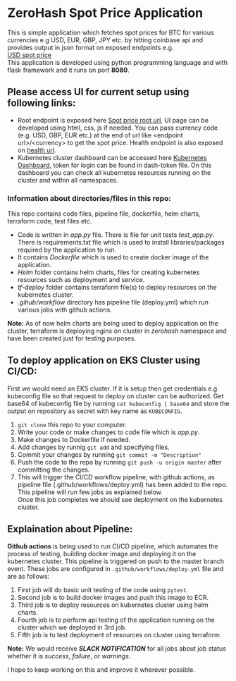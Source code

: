 # ZeroHash Spot Price Application
This is simple application which fetches spot prices for BTC for various currencies e.g USD, EUR, GBP, JPY etc. by hitting coinbase api and provides output in json format on exposed endpoints e.g.\
[USD spot price](https://spot.zerohash.online/USD)  
This application is developed using python programming language and with flask framework and it runs on port **8080**.

## Please access UI for current setup using following links:

- Root endpoint is exposed here [Spot price root url](https://spot.zerohash.online/), UI page can be developed using html, css, js if needed. You can pass currency code (e.g. USD, GBP, EUR etc.) at the end of url like \<endpoint url\>/\<currency> to get the spot price. Health endpoint is also exposed on [health url](https://spot.zerohash.online/health).
- Kubernetes cluster dashboard can be accessed here [Kubernetes Dashboard](https://spot.zerohash.online:444), token for login can be found in dash-token file. On this dashboard you can check all kubernetes resources running on the cluster and within all namespaces.  

### Information about directories/files in this repo:
This repo contains code files, pipeline file, dockerfile, helm charts, terraform code, test files etc.
- Code is written in *app.py* file. There is file for unit tests *test_app.py*. There is requirements.txt file which is used to install libraries/packages required by the application to run.
- It contains *Dockerfile* which is used to create docker image of the application.
- *Helm* folder contains helm charts, files for creating kubernetes resources such as deployment and service.
- *tf-deploy* folder contains terraform file(s) to deploy resources on the kubernetes cluster.
- *.gihub/workflow* directory has pipeline file (deploy.yml) which run various jobs with github actions.  

**Note:** As of now helm charts are being used to deploy application on the cluster, terraform is deploying nginx on cluster in *zerohash* namespace and have been created just for testing purposes.  

## To deploy application on EKS Cluster using CI/CD:
First we would need an EKS cluster. If it is setup then get credentials e.g. kubeconfig file so that request to deploy on cluster can be authorized. Get base64 of kubeconfig file by running `cat kubeconfig | base64` and store the output on repository as secret with key name as `KUBECONFIG`.

1. `git clone` this repo to your computer.
2. Write your code or make changes to code file which is *app.py*.
3. Make changes to Dockerfile if needed.
4. Add changes by runnig `git add` and specifying files.
5. Commit your changes by running `git commit -m "Description"`
6. Push the code to the repo by running `git push -u origin master` after committing the changes.
7. This will trigger the CI/CD workflow pipeline, with github actions, as pipeline file (.github/workflows/deploy.yml) has been added to the repo. This pipeline will run few jobs as explained below.  
Once this job completes we should see deployment on the kubernetes cluster.  

## Explaination about Pipeline:
**Github actions** is being used to run CI/CD pipeline, which automates the process of testing, building docker image and deploying it on the kubernetes cluster. This pipeline is triggered on push to the master branch event. These jobs are configured in `.github/workflows/deploy.yml` file and are as follows:
1. First job will do basic unit testing of the code using `pytest`.
2. Second job is to build docker images and push this image to ECR.
3. Third job is to deploy resources on kubernetes cluster using helm charts.
4. Fourth job is to perform api testing of the application running on the cluster which we deployed in 3rd job.
5. Fifth job is to test deployment of resources on cluster using terraform.  

**Note:** We would receive ***SLACK NOTIFICATION*** for all jobs about job status whether it is *success*, *failure*, or *warnings*.  

I hope to keep working on this and improve it wherever possible.